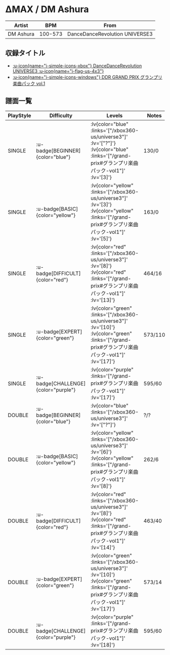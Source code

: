 # ΔMAX / DM Ashura

|Artist|BPM|From|
|------|---|----|
|DM Ashura|100-573|DanceDanceRevolution UNIVERSE3|

## 収録タイトル

- [ :u-icon{name="i-simple-icons-xbox"} DanceDanceRevolution UNIVERSE3 :u-icon{name="i-flag-us-4x3"} ](/xbox360-us/universe3)
- [ :u-icon{name="i-simple-icons-windows"} DDR GRAND PRIX グランプリ楽曲パック vol.1](/grand-prix#グランプリ楽曲パック-vol1)

## 譜面一覧

|PlayStyle|Difficulty|Levels|Notes|Movie|
|---------|----------|------|-----|-----|
|SINGLE| :u-badge[BEGINNER]{color="blue"} | :lv{color="blue" :links='["/xbox360-us/universe3"]' :lv='["?"]'}  :lv{color="blue" :links='["/grand-prix#グランプリ楽曲パック-vol1"]' :lv='[3]'} |130/0||
|SINGLE| :u-badge[BASIC]{color="yellow"} | :lv{color="yellow" :links='["/xbox360-us/universe3"]' :lv='[3]'}  :lv{color="yellow" :links='["/grand-prix#グランプリ楽曲パック-vol1"]' :lv='[5]'} |163/0||
|SINGLE| :u-badge[DIFFICULT]{color="red"} | :lv{color="red" :links='["/xbox360-us/universe3"]' :lv='[8]'}  :lv{color="red" :links='["/grand-prix#グランプリ楽曲パック-vol1"]' :lv='[13]'} |464/16||
|SINGLE| :u-badge[EXPERT]{color="green"} | :lv{color="green" :links='["/xbox360-us/universe3"]' :lv='[10]'}  :lv{color="green" :links='["/grand-prix#グランプリ楽曲パック-vol1"]' :lv='[17]'} |573/110||
|SINGLE| :u-badge[CHALLENGE]{color="purple"} | :lv{color="purple" :links='["/grand-prix#グランプリ楽曲パック-vol1"]' :lv='[17]'} |595/60||
|DOUBLE| :u-badge[BEGINNER]{color="blue"} | :lv{color="blue" :links='["/xbox360-us/universe3"]' :lv='["?"]'} |?/?||
|DOUBLE| :u-badge[BASIC]{color="yellow"} | :lv{color="yellow" :links='["/xbox360-us/universe3"]' :lv='[6]'}  :lv{color="yellow" :links='["/grand-prix#グランプリ楽曲パック-vol1"]' :lv='[8]'} |262/6||
|DOUBLE| :u-badge[DIFFICULT]{color="red"} | :lv{color="red" :links='["/xbox360-us/universe3"]' :lv='[8]'}  :lv{color="red" :links='["/grand-prix#グランプリ楽曲パック-vol1"]' :lv='[14]'} |463/40||
|DOUBLE| :u-badge[EXPERT]{color="green"} | :lv{color="green" :links='["/xbox360-us/universe3"]' :lv='[10]'}  :lv{color="green" :links='["/grand-prix#グランプリ楽曲パック-vol1"]' :lv='[17]'} |573/14||
|DOUBLE| :u-badge[CHALLENGE]{color="purple"} | :lv{color="purple" :links='["/grand-prix#グランプリ楽曲パック-vol1"]' :lv='[18]'} |595/60||
